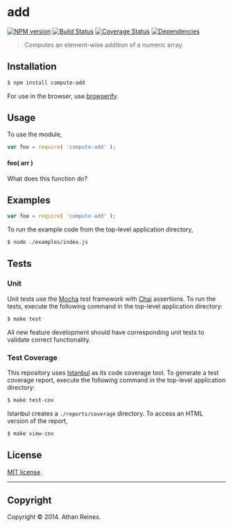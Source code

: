 add
===
[![NPM version][npm-image]][npm-url] [![Build Status][travis-image]][travis-url] [![Coverage Status][coveralls-image]][coveralls-url] [![Dependencies][dependencies-image]][dependencies-url]

> Computes an element-wise addition of a numeric array.


## Installation

``` bash
$ npm install compute-add
```

For use in the browser, use [browserify](https://github.com/substack/node-browserify).


## Usage

To use the module,

``` javascript
var foo = require( 'compute-add' );
```

#### foo( arr )

What does this function do?


## Examples

``` javascript
var foo = require( 'compute-add' );
```

To run the example code from the top-level application directory,

``` bash
$ node ./examples/index.js
```


## Tests

### Unit

Unit tests use the [Mocha](http://visionmedia.github.io/mocha) test framework with [Chai](http://chaijs.com) assertions. To run the tests, execute the following command in the top-level application directory:

``` bash
$ make test
```

All new feature development should have corresponding unit tests to validate correct functionality.


### Test Coverage

This repository uses [Istanbul](https://github.com/gotwarlost/istanbul) as its code coverage tool. To generate a test coverage report, execute the following command in the top-level application directory:

``` bash
$ make test-cov
```

Istanbul creates a `./reports/coverage` directory. To access an HTML version of the report,

``` bash
$ make view-cov
```


## License

[MIT license](http://opensource.org/licenses/MIT). 


---
## Copyright

Copyright &copy; 2014. Athan Reines.


[npm-image]: http://img.shields.io/npm/v/compute-add.svg
[npm-url]: https://npmjs.org/package/compute-add

[travis-image]: http://img.shields.io/travis/compute-io/add/master.svg
[travis-url]: https://travis-ci.org/compute-io/add

[coveralls-image]: https://img.shields.io/coveralls/compute-io/add/master.svg
[coveralls-url]: https://coveralls.io/r/compute-io/add?branch=master

[dependencies-image]: http://img.shields.io/david/compute-io/add.svg
[dependencies-url]: https://david-dm.org/compute-io/add

[dev-dependencies-image]: http://img.shields.io/david/dev/compute-io/add.svg
[dev-dependencies-url]: https://david-dm.org/dev/compute-io/add

[github-issues-image]: http://img.shields.io/github/issues/compute-io/add.svg
[github-issues-url]: https://github.com/compute-io/add/issues

